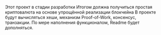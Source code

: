 Этот проект в стадии разработки Итогом должна получиться простая криптовалюта на основе упрощённой реализации блокчейна В проекте будут вычисляться хеши, механизм Proof-of-Work, консенсус, транзакции. По мере наполнения функционалом, Readme будет дополняться.

